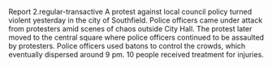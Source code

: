 Report 2.regular-transactive 
A protest against local council policy turned violent yesterday in the city of Southfield. Police officers came under attack from protesters amid scenes of chaos outside City Hall. The protest later moved to the central square where police officers continued to be assaulted by protesters. Police officers used batons to control the crowds, which eventually dispersed around 9 pm. 10 people received treatment for injuries.